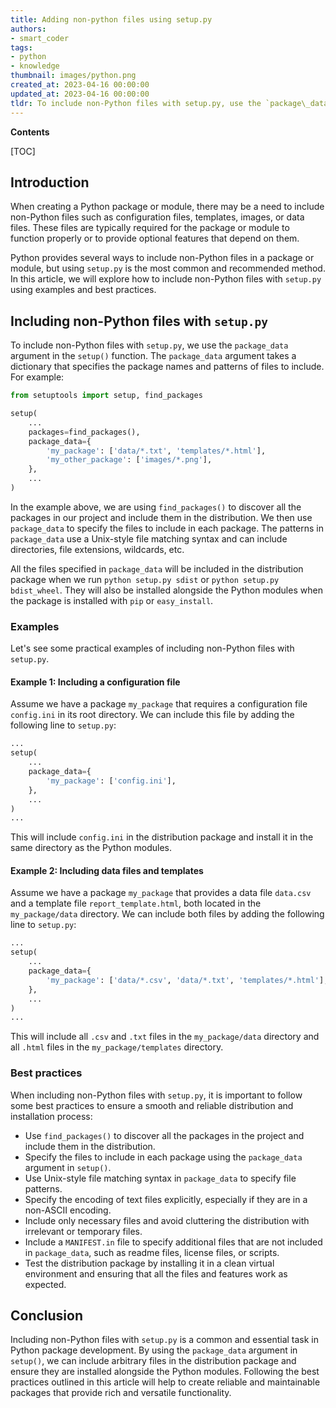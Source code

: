 ```yaml
---
title: Adding non-python files using setup.py
authors:
- smart_coder
tags:
- python
- knowledge
thumbnail: images/python.png
created_at: 2023-04-16 00:00:00
updated_at: 2023-04-16 00:00:00
tldr: To include non-Python files with setup.py, use the `package\_data` or `data\_files` argument in the `setup()` function.
---
```


**Contents**

[TOC]

## Introduction

When creating a Python package or module, there may be a need to include non-Python files such as configuration files, templates, images, or data files. These files are typically required for the package or module to function properly or to provide optional features that depend on them.

Python provides several ways to include non-Python files in a package or module, but using `setup.py` is the most common and recommended method. In this article, we will explore how to include non-Python files with `setup.py` using examples and best practices.

## Including non-Python files with `setup.py`

To include non-Python files with `setup.py`, we use the `package_data` argument in the `setup()` function. The `package_data` argument takes a dictionary that specifies the package names and patterns of files to include. For example:

```python
from setuptools import setup, find_packages

setup(
    ...
    packages=find_packages(),
    package_data={
        'my_package': ['data/*.txt', 'templates/*.html'],
        'my_other_package': ['images/*.png'],
    },
    ...
)
```

In the example above, we are using `find_packages()` to discover all the packages in our project and include them in the distribution. We then use `package_data` to specify the files to include in each package. The patterns in `package_data` use a Unix-style file matching syntax and can include directories, file extensions, wildcards, etc.

All the files specified in `package_data` will be included in the distribution package when we run `python setup.py sdist` or `python setup.py bdist_wheel`. They will also be installed alongside the Python modules when the package is installed with `pip` or `easy_install`.

### Examples

Let's see some practical examples of including non-Python files with `setup.py`.

#### Example 1: Including a configuration file

Assume we have a package `my_package` that requires a configuration file `config.ini` in its root directory. We can include this file by adding the following line to `setup.py`:

```python
...
setup(
    ...
    package_data={
        'my_package': ['config.ini'],
    },
    ...
)
...
```

This will include `config.ini` in the distribution package and install it in the same directory as the Python modules.

#### Example 2: Including data files and templates

Assume we have a package `my_package` that provides a data file `data.csv` and a template file `report_template.html`, both located in the `my_package/data` directory. We can include both files by adding the following line to `setup.py`:

```python
...
setup(
    ...
    package_data={
        'my_package': ['data/*.csv', 'data/*.txt', 'templates/*.html'],
    },
    ...
)
...
```

This will include all `.csv` and `.txt` files in the `my_package/data` directory and all `.html` files in the `my_package/templates` directory.

### Best practices

When including non-Python files with `setup.py`, it is important to follow some best practices to ensure a smooth and reliable distribution and installation process:

- Use `find_packages()` to discover all the packages in the project and include them in the distribution.
- Specify the files to include in each package using the `package_data` argument in `setup()`.
- Use Unix-style file matching syntax in `package_data` to specify file patterns.
- Specify the encoding of text files explicitly, especially if they are in a non-ASCII encoding.
- Include only necessary files and avoid cluttering the distribution with irrelevant or temporary files.
- Include a `MANIFEST.in` file to specify additional files that are not included in `package_data`, such as readme files, license files, or scripts.
- Test the distribution package by installing it in a clean virtual environment and ensuring that all the files and features work as expected.

## Conclusion

Including non-Python files with `setup.py` is a common and essential task in Python package development. By using the `package_data` argument in `setup()`, we can include arbitrary files in the distribution package and ensure they are installed alongside the Python modules. Following the best practices outlined in this article will help to create reliable and maintainable packages that provide rich and versatile functionality.
